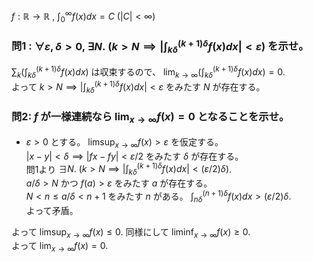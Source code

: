 $f:\mathbb R\to \mathbb R$ , $\int_0^\infty f(x)dx = C$ $(|C| < \infty)$
### 問1 : $\forall\varepsilon,\delta > 0 ,\ \exists N.\  (k > N \implies |\int_{k\delta}^{(k+1)\delta} f(x)dx| < \varepsilon)$ を示せ。
$\sum_k (\int_{k\delta}^{(k+1)\delta} f(x)dx)$ は収束するので、 $\lim_{k\to \infty}(\int_{k\delta}^{(k+1)\delta} f(x)dx)=0$.  
   よって $k > N \implies |\int_{k\delta}^{(k+1)\delta} f(x)dx| < \varepsilon$ をみたす $N$ が存在する。
### 問2: $f$ が一様連続なら $\lim_{x\to\infty}f(x)=0$ となることを示せ。
- $\varepsilon > 0$ とする。
  $\limsup_{x\to\infty}f(x) > \varepsilon$ を仮定する。  
  $|x-y| < \delta \implies |fx-fy| < \varepsilon/2$ をみたす $\delta$ が存在する。  
  問1より $\exists N.\  (k > N \implies |\int_{k\delta}^{(k+1)\delta} f(x)dx| < (\varepsilon/2)\delta)$.  
  $a/\delta > N$ かつ $f(a) > \varepsilon$ をみたす $a$ が存在する。  
  $N < n \leq a/\delta < n+1$ をみたす $n$ がある。
  $\int_{n\delta}^{(n+1)\delta} f(x)dx > (\varepsilon/2)\delta$.  
  よって矛盾。
 
よって $\limsup_{x\to\infty}f(x)\leq 0$. 同様にして $\liminf_{x\to\infty}f(x)\geq 0$.  
よって $\lim_{x\to\infty}f(x)=0$.
